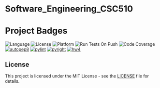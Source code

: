 # Software_Engineering_CSC510


# Project Badges

![Language](https://img.shields.io/badge/language-Python-blue)
![License](https://img.shields.io/badge/license-MIT-green)
![Platform](https://img.shields.io/badge/platform-Linux-yellow)
![Run Tests On Push](https://github.com/CSC510-Team-Wise-Vilkomir-Sykes/Software_engineering_CSC510/actions/workflows/python-app.yml/badge.svg)
![Code Coverage](https://github.com/CSC510-Team-Wise-Vilkomir-Sykes/Software_engineering_CSC510/actions/workflows/code_coverage.yml/badge.svg)
[![autopep8](https://github.com/CSC510-Team-Wise-Vilkomir-Sykes/Software_engineering_CSC510/actions/workflows/autopep8.yml/badge.svg)](https://github.com/CSC510-Team-Wise-Vilkomir-Sykes/Software_engineering_CSC510/actions/workflows/autopep8.yml)
[![pylint](https://github.com/CSC510-Team-Wise-Vilkomir-Sykes/Software_engineering_CSC510/actions/workflows/pylint.yml/badge.svg)](https://github.com/CSC510-Team-Wise-Vilkomir-Sykes/Software_engineering_CSC510/actions/workflows/pylint.yml)
[![pyright](https://github.com/CSC510-Team-Wise-Vilkomir-Sykes/Software_engineering_CSC510/actions/workflows/pyright.yml/badge.svg)](https://github.com/CSC510-Team-Wise-Vilkomir-Sykes/Software_engineering_CSC510/actions/workflows/pyright.yml)
[![hw4](https://github.com/CSC510-Team-Wise-Vilkomir-Sykes/Software_engineering_CSC510/actions/workflows/hw4_scripts.yml/badge.svg)](https://github.com/CSC510-Team-Wise-Vilkomir-Sykes/Software_engineering_CSC510/actions/workflows/hw4_scripts.yml)


## License

This project is licensed under the MIT License - see the [LICENSE](LICENSE.md) file for details.
